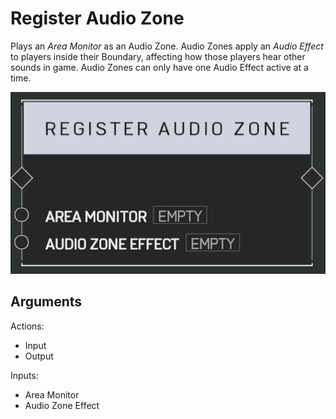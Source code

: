 # Register Audio Zone



Plays an _Area Monitor_ as an Audio Zone. Audio Zones apply an _Audio Effect_ to players inside their Boundary, affecting how those players hear other sounds in game. Audio Zones can only have one Audio Effect active at a time.

![Register Audio Zone](../../.gitbook/assets/images/scripting/audio/registeraudiozone.png)

## Arguments

Actions:

- Input
- Output

Inputs:

- Area Monitor
- Audio Zone Effect
